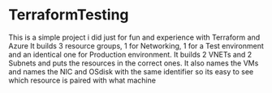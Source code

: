 # TerraformTesting

This is a simple project i did just for fun and experience with Terraform and Azure
It builds 3 resource groups, 1 for Networking, 1 for a Test environment and an identical one for Production environment.
It builds 2 VNETs and 2 Subnets and puts the resources in the correct ones.
It also names the VMs and names the NIC and OSdisk with the same identifier so its easy to see which resource is paired with what machine
